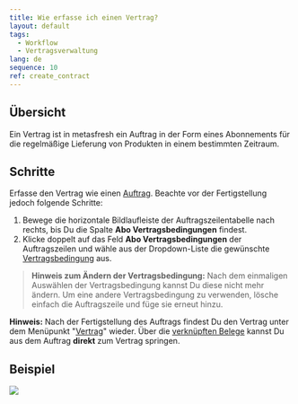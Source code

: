 ```yaml
---
title: Wie erfasse ich einen Vertrag?
layout: default
tags:
  - Workflow
  - Vertragsverwaltung
lang: de
sequence: 10
ref: create_contract
---
```


## Übersicht
Ein Vertrag ist in metasfresh ein Auftrag in der Form eines Abonnements für die regelmäßige Lieferung von Produkten in einem bestimmten Zeitraum.

## Schritte
Erfasse den Vertrag wie einen [Auftrag](Auftrag_erfassen). Beachte vor der Fertigstellung jedoch folgende Schritte:

1. Bewege die horizontale Bildlaufleiste der Auftragszeilentabelle nach rechts, bis Du die Spalte **Abo Vertragsbedingungen** findest.
1. Klicke doppelt auf das Feld **Abo Vertragsbedingungen** der Auftragszeilen und wähle aus der Dropdown-Liste die gewünschte [Vertragsbedingung](Vertragsbedingungen_definieren) aus.
 >**Hinweis zum Ändern der Vertragsbedingung:** Nach dem einmaligen Auswählen der Vertragsbedingung kannst Du diese nicht mehr ändern. Um eine andere Vertragsbedingung zu verwenden, lösche einfach die Auftragszeile und füge sie erneut hinzu.

**Hinweis:** Nach der Fertigstellung des Auftrags findest Du den Vertrag unter dem Menüpunkt "[Vertrag](Menu)" wieder. Über die [verknüpften Belege](SpringezuBelegen) kannst Du aus dem Auftrag **direkt** zum Vertrag springen.

## Beispiel
![](assets/Vertrag_erfassen.gif)
